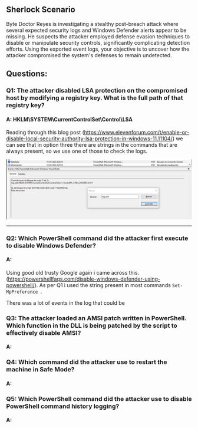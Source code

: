 
## Sherlock Scenario

Byte Doctor Reyes is investigating a stealthy post-breach attack where several expected security logs and Windows Defender alerts appear to be missing. He suspects the attacker employed defense evasion techniques to disable or manipulate security controls, significantly complicating detection efforts. Using the exported event logs, your objective is to uncover how the attacker compromised the system's defenses to remain undetected.

## Questions: 


### Q1: The attacker disabled LSA protection on the compromised host by modifying a registry key. What is the full path of that registry key?

#### A: HKLM\SYSTEM\CurrentControlSet\Control\LSA

Reading through this blog post (https://www.elevenforum.com/t/enable-or-disable-local-security-authority-lsa-protection-in-windows-11.11104/) we can see that in option three there are strings in the commands that are always present, so we use one of those to check the logs.

![](../../Img/Pasted%20image%2020251007163435.png)

___

### Q2: Which PowerShell command did the attacker first execute to disable Windows Defender?

#### A: 

Using good old trusty Google again i came across this. (https://powershellfaqs.com/disable-windows-defender-using-powershell/).
As per Q1 i used the string present in most commands `Set-MpPreference `.

There was a lot of events in the log that could be

### Q3: The attacker loaded an AMSI patch written in PowerShell. Which function in the DLL is being patched by the script to effectively disable AMSI?

#### A: 

### Q4: Which command did the attacker use to restart the machine in Safe Mode?

#### A: 

### Q5: Which PowerShell command did the attacker use to disable PowerShell command history logging?

#### A: 


